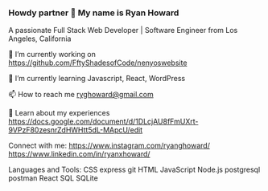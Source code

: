 ### Howdy partner 🤠 My name is Ryan Howard 

A passionate Full Stack Web Developer | Software Engineer from Los Angeles, California

🔭 I’m currently working on https://github.com/FftyShadesofCode/nenyoswebsite

🌱 I’m currently learning Javascript, React, WordPress

📫 How to reach me ryghoward@gmail.com

📄 Learn about my experiences https://docs.google.com/document/d/1DLcjAU8fFmUXrt-9VPzF80zesnrZdHWHtt5dL-MApcU/edit

Connect with me:
https://www.instagram.com/ryanghoward/
https://www.linkedin.com/in/ryanxhoward/

Languages and Tools:
CSS express git HTML JavaScript Node.js postgresql postman React SQL SQLite


